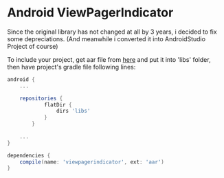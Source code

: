 Android ViewPagerIndicator
==========================

Since the original library has not changed at all by 3 years, i decided to fix some depreciations. (And meanwhile i converted it into AndroidStudio Project of course)

To include your project, get aar file from [here][1] and put it into 'libs' folder, then have project's gradle file following lines:

```groovy
android {
	...

	repositories {
    	    flatDir {
        	    dirs 'libs'
        	}
    	}
	
	...
}

dependencies {
	compile(name: 'viewpagerindicator', ext: 'aar')	
}
```

[1]: https://github.com/yayaa/ViewPagerIndicator/aar